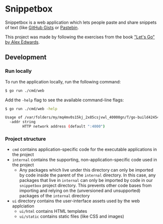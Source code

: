 # Snippetbox

Snippetbox is a web application which lets people paste and share snippets of text (like [GitHub Gists](https://gist.github.com/) or [Pastebin](https://pastebin.com/).

This project was made by following the exercises from the book ["Let's Go" by Alex Edwards](https://lets-go.alexedwards.net/).

## Development

### Run locally

To run the application locally, run the following command:

```bash
$ go run ./cmd/web
```

Add the `-help` flag to see the available command-line flags:

```bash
$ go run ./cmd/web -help

Usage of /var/folders/my/mq4mv0s15kj_2x85csjvwl_40000gn/T/go-build4245412781/b001/exe/web:
  -addr string
        HTTP network address (default ":4000")
```

### Project structure

- `cmd` contains application-specific code for the executable applications in the project
- `internal` contains the supporting, non-application-specific code used in the project
  - Any packages which live under this directory can only be imported by code inside the parent of the `internal` directory.
  In this case, any packages that live in `internal` can only be imported by code in our `snippetbox` project directory. This prevents other code bases from importing and relying on the (unversioned and unsupported) packages of the `internal` directory
- `ui` directory contains the user-interface assets used by the web applciation
  - `ui/html` contains HTML templates
  - `ui/static` contains static files (like CSS and images)

